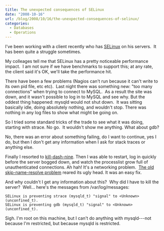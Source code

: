 ```yaml
---
title: The unexpected consequences of SELinux
date: "2008-10-16"
url: /blog/2008/10/16/the-unexpected-consequences-of-selinux/
categories:
  - Databases
  - Operations
---
```

I've been working with a client recently who has [SELinux](http://www.nsa.gov/selinux/) on his servers.  It has been quite a struggle sometimes.

My colleages tell me that SELinux has a pretty noticeable performance impact.  I am not sure if we have benchmarks to support this; at any rate, the client said it's OK, we'll take the performance hit.

There have been a few problems (Nagios can't run because it can't write to its own pid file, etc etc).  Last night there was something new: "too many connections" when trying to connect to MySQL.  As a result the site was down, and it wasn't possible to log in to MySQL and see why. But the oddest thing happened: mysqld would not shut down.  It was sitting basically idle, doing absolutely nothing, and wouldn't stop. There was nothing in any log files to show what might be going on.

<!--more-->

So I tried some standard tricks of the trade to see what it was doing, starting with strace. No go.  It wouldn't show me anything. What about gdb?

No, there was an error about something failing, do I want to continue, yes I do, but then I don't get any information when I ask for stack traces or anything else.

Finally I resorted to [kill-dash-nine](http://www.youtube.com/watch?v=Fow7iUaKrq4). Then I was able to restart, log in quickly before the server bogged down, and watch the processlist grow full of unauthenticated connections. Ah hah! It's a networking problem.  [The old skip-name-resolve problem](http://www.mysqlperformanceblog.com/2008/05/31/dns-achilles-heel-mysql-installation/) reared its ugly head. It was an easy fix.

And why couldn't I get any information about this?  Why did I have to kill the server?  Well... here's the messages from /var/log/messages:

```
SELinux is preventing strace (mysqld_t) "signal" to <Unknown> (unconfined_t).
SELinux is preventing gdb (mysqld_t) "signal" to <Unknown> (unconfined_t).
```

Sigh. I'm root on this machine, but I can't do anything with mysqld---not because I'm restricted, but because mysqld is restricted.



